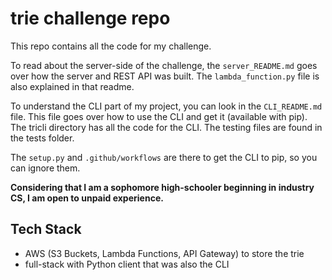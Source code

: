 # trie challenge repo

This repo contains all the code for my challenge.

To read about the server-side of the challenge, the `server_README.md` goes over how the server and REST API was built. The `lambda_function.py` file is also explained in that readme. 

To understand the CLI part of my project, you can look in the `CLI_README.md` file. This file goes over how to use the CLI and get it (available with pip). The tricli directory has all the code for the CLI. The testing files are found in the tests folder. 

The `setup.py` and `.github/workflows` are there to get the CLI to pip, so you can ignore them. 

**Considering that I am a sophomore high-schooler beginning in industry CS, I am open to unpaid experience.**

## Tech Stack
- AWS (S3 Buckets, Lambda Functions, API Gateway) to store the trie
- full-stack with Python client that was also the CLI 
